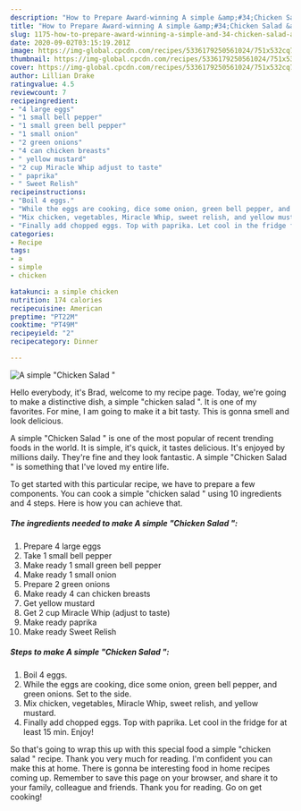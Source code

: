 ```yaml
---
description: "How to Prepare Award-winning A simple &amp;#34;Chicken Salad &amp;#34;"
title: "How to Prepare Award-winning A simple &amp;#34;Chicken Salad &amp;#34;"
slug: 1175-how-to-prepare-award-winning-a-simple-and-34-chicken-salad-and-34
date: 2020-09-02T03:15:19.201Z
image: https://img-global.cpcdn.com/recipes/5336179250561024/751x532cq70/a-simple-chicken-salad-recipe-main-photo.jpg
thumbnail: https://img-global.cpcdn.com/recipes/5336179250561024/751x532cq70/a-simple-chicken-salad-recipe-main-photo.jpg
cover: https://img-global.cpcdn.com/recipes/5336179250561024/751x532cq70/a-simple-chicken-salad-recipe-main-photo.jpg
author: Lillian Drake
ratingvalue: 4.5
reviewcount: 7
recipeingredient:
- "4 large eggs"
- "1 small bell pepper"
- "1 small green bell pepper"
- "1 small onion"
- "2 green onions"
- "4 can chicken breasts"
- " yellow mustard"
- "2 cup Miracle Whip adjust to taste"
- " paprika"
- " Sweet Relish"
recipeinstructions:
- "Boil 4 eggs."
- "While the eggs are cooking, dice some onion, green bell pepper, and green onions. Set to the side."
- "Mix chicken, vegetables, Miracle Whip, sweet relish, and yellow mustard."
- "Finally add chopped eggs. Top with paprika. Let cool in the fridge for at least 15 min. Enjoy!"
categories:
- Recipe
tags:
- a
- simple
- chicken

katakunci: a simple chicken 
nutrition: 174 calories
recipecuisine: American
preptime: "PT22M"
cooktime: "PT49M"
recipeyield: "2"
recipecategory: Dinner

---
```



![A simple &#34;Chicken Salad &#34;](https://img-global.cpcdn.com/recipes/5336179250561024/751x532cq70/a-simple-chicken-salad-recipe-main-photo.jpg)

Hello everybody, it's Brad, welcome to my recipe page. Today, we're going to make a distinctive dish, a simple &#34;chicken salad &#34;. It is one of my favorites. For mine, I am going to make it a bit tasty. This is gonna smell and look delicious.



A simple &#34;Chicken Salad &#34; is one of the most popular of recent trending foods in the world. It is simple, it's quick, it tastes delicious. It's enjoyed by millions daily. They're fine and they look fantastic. A simple &#34;Chicken Salad &#34; is something that I've loved my entire life.


To get started with this particular recipe, we have to prepare a few components. You can cook a simple &#34;chicken salad &#34; using 10 ingredients and 4 steps. Here is how you can achieve that.

<!--inarticleads1-->

##### The ingredients needed to make A simple &#34;Chicken Salad &#34;:

1. Prepare 4 large eggs
1. Take 1 small bell pepper
1. Make ready 1 small green bell pepper
1. Make ready 1 small onion
1. Prepare 2 green onions
1. Make ready 4 can chicken breasts
1. Get  yellow mustard
1. Get 2 cup Miracle Whip (adjust to taste)
1. Make ready  paprika
1. Make ready  Sweet Relish




<!--inarticleads2-->

##### Steps to make A simple &#34;Chicken Salad &#34;:

1. Boil 4 eggs.
1. While the eggs are cooking, dice some onion, green bell pepper, and green onions. Set to the side.
1. Mix chicken, vegetables, Miracle Whip, sweet relish, and yellow mustard.
1. Finally add chopped eggs. Top with paprika. Let cool in the fridge for at least 15 min. Enjoy!




So that's going to wrap this up with this special food a simple &#34;chicken salad &#34; recipe. Thank you very much for reading. I'm confident you can make this at home. There is gonna be interesting food in home recipes coming up. Remember to save this page on your browser, and share it to your family, colleague and friends. Thank you for reading. Go on get cooking!
